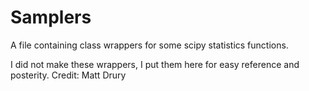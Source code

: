 # Samplers
A file containing class wrappers for some scipy statistics functions.

I did not make these wrappers, I put them here for easy reference and posterity. Credit: Matt Drury
